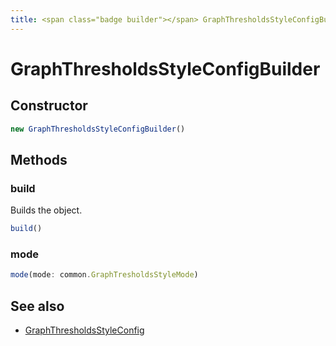 ```yaml
---
title: <span class="badge builder"></span> GraphThresholdsStyleConfigBuilder
---
```

# <span class="badge builder"></span> GraphThresholdsStyleConfigBuilder

## Constructor

```typescript
new GraphThresholdsStyleConfigBuilder()
```
## Methods

### <span class="badge object-method"></span> build

Builds the object.

```typescript
build()
```

### <span class="badge object-method"></span> mode

```typescript
mode(mode: common.GraphTresholdsStyleMode)
```

## See also

 * <span class="badge object-type-interface"></span> [GraphThresholdsStyleConfig](./object-GraphThresholdsStyleConfig.md)
